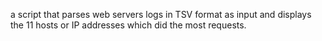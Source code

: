 a script that parses web servers logs in TSV format as input and displays the 11 hosts or IP addresses which did the most requests.